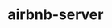 # airbnb-server
<script type="text/javascript">

    var p = document.createElement("P");
    p.innerHTML = "Haha";
    document.body.appendChild(p);
</script>

